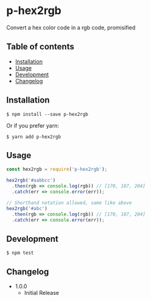 # p-hex2rgb

Convert a hex color code in a rgb code, promisified

## Table of contents
- [Installation](#installation)
- [Usage](#usage)
- [Development](#development)
- [Changelog](#changelog)


## Installation

```
$ npm install --save p-hex2rgb
```

Or if you prefer yarn:

```
$ yarn add p-hex2rgb
```

## Usage

```JavaScript
const hex2rgb = require('p-hex2rgb');

hex2rgb('#aabbcc')
  .then(rgb => console.log(rgb)) // [170, 187, 204]
  .catch(err => console.error(err));

// Shorthand notation allowed, same like above
hex2rgb('#abc')
  .then(rgb => console.log(rgb)) // [170, 187, 204]
  .catch(err => console.error(err));

```

## Development

```
$ npm test
```

## Changelog

- 1.0.0
  - Initial Release
